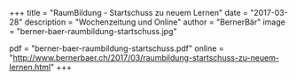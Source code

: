 +++
title = "RaumBildung - Startschuss zu neuem Lernen"
date = "2017-03-28"
description = "Wochenzeitung und Online"
author = "BernerBär"
image = "berner-baer-raumbildung-startschuss.jpg"

pdf = "berner-baer-raumbildung-startschuss.pdf"
online = "http://www.bernerbaer.ch/2017/03/raumbildung-startschuss-zu-neuem-lernen.html"
+++

